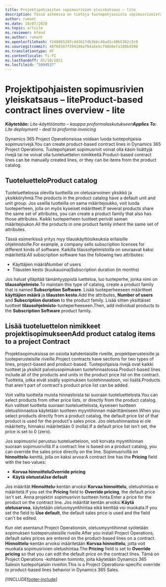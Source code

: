 ```yaml
---
title: Projektipohjaisten sopimusrivien yleiskatsaus – lite
description: Tässä aiheessa on tietoja tuotepohjaisista sopimusriveistä.
author: rumant
ms.date: 10/07/2020
ms.topic: article
ms.reviewer: kfend
ms.author: rumant
ms.openlocfilehash: f248865287cdd3b1fdb3bbc40ad1c48b5302c2c0
ms.sourcegitcommit: 40f68387f594180af64a5e5c748b6efa188bd300
ms.translationtype: HT
ms.contentlocale: fi-FI
ms.lasthandoff: 05/10/2021
ms.locfileid: "5994537"
---
```

# <a name="product-based-contract-lines-overview---lite"></a><span data-ttu-id="c8e70-103">Projektipohjaisten sopimusrivien yleiskatsaus – lite</span><span class="sxs-lookup"><span data-stu-id="c8e70-103">Product-based contract lines overview - lite</span></span>

<span data-ttu-id="c8e70-104">_**Käytetään:** Lite-käyttöönotto – kauppa proformalaskutukseen_</span><span class="sxs-lookup"><span data-stu-id="c8e70-104">_**Applies To:** Lite deployment - deal to proforma invoicing_</span></span>

<span data-ttu-id="c8e70-105">Dynamics 365 Project Operationsissa voidaan luoda tuotepohjaisia sopimusrivejä.</span><span class="sxs-lookup"><span data-stu-id="c8e70-105">You can create product-based contract lines in Dynamics 365 Project Operations.</span></span> <span data-ttu-id="c8e70-106">Tuotepohjaiset sopimusrivit voivat olla käsin lisättyjä rivejä tai ne voivat olla tuoteluettelon nimikkeitä.</span><span class="sxs-lookup"><span data-stu-id="c8e70-106">Product-based contract lines can be manually created lines, or they can be items from the product catalog.</span></span>

## <a name="product-catalog"></a><span data-ttu-id="c8e70-107">Tuoteluettelo</span><span class="sxs-lookup"><span data-stu-id="c8e70-107">Product catalog</span></span>

<span data-ttu-id="c8e70-108">Tuoteluettelossa olevilla tuotteilla on oletusarvoinen yksikkö ja yksikköryhmä.</span><span class="sxs-lookup"><span data-stu-id="c8e70-108">The products in the product catalog have a default unit and unit group.</span></span> <span data-ttu-id="c8e70-109">Jos useilla tuotteilla on sama määritejoukko, voit luoda tuoteperheen, jolla on myös kyseiset määritteet.</span><span class="sxs-lookup"><span data-stu-id="c8e70-109">If several products share the same set of attributes, you can create a product family that also has those attributes.</span></span> <span data-ttu-id="c8e70-110">Kaikki tuoteperheen tuotteet perivät saman määritejoukon.</span><span class="sxs-lookup"><span data-stu-id="c8e70-110">All the products in one product family inherit the same set of attributes.</span></span>

<span data-ttu-id="c8e70-111">Tässä esimerkissä yritys myy tilauskäyttöoikeuksia erilaisille ohjelmistoille.</span><span class="sxs-lookup"><span data-stu-id="c8e70-111">For example, a company sells subscription licenses for different kinds of software.</span></span> <span data-ttu-id="c8e70-112">Kaikilla tilausohjelmistoilla on seuraavat kaksi määritettä:</span><span class="sxs-lookup"><span data-stu-id="c8e70-112">All subscription software has the following two attributes:</span></span>

- <span data-ttu-id="c8e70-113">Käyttäjien määrä</span><span class="sxs-lookup"><span data-stu-id="c8e70-113">Number of users</span></span>
- <span data-ttu-id="c8e70-114">Tilausten kesto (kuukausina)</span><span class="sxs-lookup"><span data-stu-id="c8e70-114">Subscription duration (in months)</span></span>

<span data-ttu-id="c8e70-115">Jos haluat ylläpitää tämäntyyppistä luetteloa, luo tuoteperhe, jonka nimi on **tilausohjelmisto**.</span><span class="sxs-lookup"><span data-stu-id="c8e70-115">To maintain this type of catalog, create a product family that is named **Subscription Software**.</span></span> <span data-ttu-id="c8e70-116">Lisää tuoteperheeseen määritteet **käyttäjien määrä** ja **tilausten kesto**.</span><span class="sxs-lookup"><span data-stu-id="c8e70-116">Add the attributes, **Number of users** and **Subscription duration** to the product family.</span></span> <span data-ttu-id="c8e70-117">Lisää sitten yksittäiset tuotteet **tilausohjelmisto**-tuoteperheeseen.</span><span class="sxs-lookup"><span data-stu-id="c8e70-117">Then, add individual products to the **Subscription Software** product family.</span></span>

## <a name="add-product-catalog-items-to-a-project-contract"></a><span data-ttu-id="c8e70-118">Lisää tuoteluettelon nimikkeet projektisopimukseen</span><span class="sxs-lookup"><span data-stu-id="c8e70-118">Add product catalog items to a project Contract</span></span>

<span data-ttu-id="c8e70-119">Projektisopimuksissa on osioita kahdenlaisille riveille, projektiperusteisille ja tuoteperusteisille riveille.</span><span class="sxs-lookup"><span data-stu-id="c8e70-119">Project contracts have sections for two types of lines, project-based and product-based.</span></span> <span data-ttu-id="c8e70-120">Tuotepohjaisia rivejä ovat kaikki tuotteet ja yksiköt palvelusopimuksen tuotehinnastossa.</span><span class="sxs-lookup"><span data-stu-id="c8e70-120">Product-based lines include all of the products and units in the product price list on the contract.</span></span> <span data-ttu-id="c8e70-121">Tuotteita, jotka eivät sisälly sopimuksen tuotehinnastoon, voi lisätä.</span><span class="sxs-lookup"><span data-stu-id="c8e70-121">Products that aren't part of contract's product price list can be added.</span></span>

<span data-ttu-id="c8e70-122">Voit valita tuotteita muista hinnastoista tai suoraan tuoteluettelosta.</span><span class="sxs-lookup"><span data-stu-id="c8e70-122">You can select products from other price lists, or directly from the product catalog.</span></span> <span data-ttu-id="c8e70-123">Kun valitset tuotteita suoraan tuoteluettelosta, kyseisen tuotteen oletushinnastoa käytetään tuotteen myyntihinnan määrittämiseen.</span><span class="sxs-lookup"><span data-stu-id="c8e70-123">When you select products directly from a product catalog, the default price list of that product is used for the product's sales price.</span></span> <span data-ttu-id="c8e70-124">Jos oletushinnastoa ei ole määritetty, hinnaksi määritetään 0 (nolla).</span><span class="sxs-lookup"><span data-stu-id="c8e70-124">If a default price list isn't set, the price is set to 0 (zero).</span></span>

<span data-ttu-id="c8e70-125">Jos sopimusrivi perustuu tuoteluetteloon, voit korvata myyntihinnan suoraan sopimusrivillä.</span><span class="sxs-lookup"><span data-stu-id="c8e70-125">If a contract line is based on a product catalog, you can override the sales price directly on the line.</span></span> <span data-ttu-id="c8e70-126">Sopimusrivillä on **hinnoittelu**-kenttä, jolla on kaksi arvoa:</span><span class="sxs-lookup"><span data-stu-id="c8e70-126">A contract line has the **Pricing** field with the two values:</span></span>

- <span data-ttu-id="c8e70-127">**Korvaa hinnoittelu**</span><span class="sxs-lookup"><span data-stu-id="c8e70-127">**Override pricing**</span></span>
- <span data-ttu-id="c8e70-128">**Käytä oletusta**</span><span class="sxs-lookup"><span data-stu-id="c8e70-128">**Use default**</span></span>

<span data-ttu-id="c8e70-129">Jos määrität **Hinnoittelu**-kentän arvoksi **Korvaa hinnoittelu**, oletushintaa ei määritetä.</span><span class="sxs-lookup"><span data-stu-id="c8e70-129">If you set the **Pricing** field to **Override pricing**, the default price isn't set.</span></span> <span data-ttu-id="c8e70-130">Anna projektin sopimusrivin tuotteen hinta.</span><span class="sxs-lookup"><span data-stu-id="c8e70-130">Enter a price for the product on the contract line.</span></span> <span data-ttu-id="c8e70-131">Jos määrität kentän arvoksi **Käytä oletusarvoa**, käytetään oletusmyyntihintaa eikä kenttää voi muokata.</span><span class="sxs-lookup"><span data-stu-id="c8e70-131">If you set the field to **Use default**, the default sales price is used and the field can't be edited.</span></span>

<span data-ttu-id="c8e70-132">Kun olet asentanut Project Operationsin, oletusmyyntihinnat syötetään sopimuksen tuoteperusteisille riveille.</span><span class="sxs-lookup"><span data-stu-id="c8e70-132">After you install Project Operations, default sales prices are entered on the product-based lines on a contract.</span></span> <span data-ttu-id="c8e70-133">**Hinnoittelu**-kentän arvoksi määritetään **Korvaa hinnoittelu**, jotta voit muokata sopimusrivien oletushintaa.</span><span class="sxs-lookup"><span data-stu-id="c8e70-133">The **Pricing** field is set to **Override pricing** so that you can edit the default price on the contract lines.</span></span> <span data-ttu-id="c8e70-134">Tämä on Project Operations -kohtainen toiminto, joita käytetään Dynamics 365 Salesin tuotepohjaisiin riveihin.</span><span class="sxs-lookup"><span data-stu-id="c8e70-134">This is a Project Operations-specific override to product-based lines behavior in Dynamics 365 Sales.</span></span>


[!INCLUDE[footer-include](../../includes/footer-banner.md)]